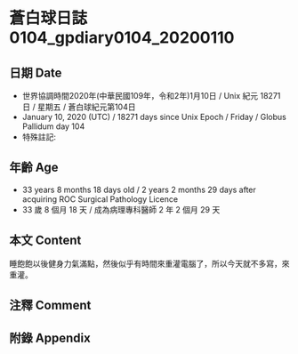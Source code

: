 [_metadata_:encoding]: - "utf-8"
[_metadata_:fileformat]: - "markdown"
[_metadata_:MIME_type]: - "text/plain"
[_metadata_:markdown_version]: - "commonmark version 0.29"
[_metadata_:markdown_spec]: - "https://spec.commonmark.org/0.29/"

# 蒼白球日誌0104_gpdiary0104_20200110 #

## 日期 Date ##

* 世界協調時間2020年(中華民國109年，令和2年)1月10日 / Unix 紀元 18271 日 / 星期五 / 蒼白球紀元第104日
* January 10, 2020 (UTC) / 18271 days since Unix Epoch / Friday / Globus Pallidum day 104
* 特殊註記:

## 年齡 Age ##

* 33 years 8 months 18 days old / 2 years 2 months 29 days after acquiring ROC Surgical Pathology Licence
* 33 歲 8 個月 18 天 / 成為病理專科醫師 2 年 2 個月 29 天

## 本文 Content ##

睡飽飽以後健身力氣滿點，然後似乎有時間來重灌電腦了，所以今天就不多寫，來重灌。

    

## 注釋 Comment ##


## 附錄 Appendix ##


